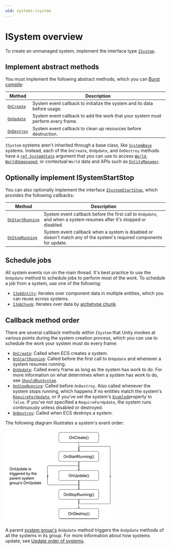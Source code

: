 ```yaml
---
uid: systems-isystem
---
```


# ISystem overview

To create an unmanaged system, implement the interface type [`ISystem`](xref:Unity.Entities.ISystem).

## Implement abstract methods

You must implement the following abstract methods, which you can [Burst compile](https://docs.unity3d.com/Packages/com.unity.burst@latest):

|**Method**|**Description**|
|---|---|
|[`OnCreate`](xref:Unity.Entities.ISystem.OnCreate*)|System event callback to initialize the system and its data before usage.|
|[`OnUpdate`](xref:Unity.Entities.ISystem.OnUpdate*)|System event callback to add the work that your system must perform every frame.|
|[`OnDestroy`](xref:Unity.Entities.ISystem.OnDestroy*)|System event callback to clean up resources before destruction.|

`ISystem` systems aren't inherited through a base class, like [`SystemBase`](systems-systembase.md) systems. Instead, each of the `OnCreate`, `OnUpdate`, and `OnDestroy` methods have a [`ref SystemState`](xref:Unity.Entities.SystemState) argument that you can use to access [`World`](xref:Unity.Entities.World), [`WorldUnmanaged`](xref:Unity.Entities.WorldUnmanaged), or contextual `World` data and APIs such as [`EntityManager`](xref:Unity.Entities.EntityManager).

## Optionally implement ISystemStartStop

You can also optionally implement the interface [`ISystemStartStop`](xref:Unity.Entities.ISystemStartStop), which provides the following callbacks:

|**Method**|**Description**|
|---|---|
|[`OnStartRunning`](xref:Unity.Entities.ISystemStartStop.OnStartRunning*)|System event callback before the first call to `OnUpdate`, and when a system resumes after it's stopped or disabled.|
|[`OnStopRunning`](xref:Unity.Entities.ISystemStartStop.OnStopRunning*)|System event callback when a system is disabled or doesn't match any of the system's required components for update.|

## Schedule jobs

All system events run on the main thread. It's best practice to use the `OnUpdate` method to schedule jobs to perform most of the work. To schedule a job from a system, use one of the following:

* [`IJobEntity`](iterating-data-ijobentity.md): Iterates over component data in multiple entities, which you can reuse across systems.
* [`IJobChunk`](xref:Unity.Entities.IJobChunk): Iterates over data by [archetype chunk](concepts-archetypes.md#archetype-chunks).

## Callback method order

There are several callback methods within `ISystem` that Unity invokes at various points during the system creation process, which you can use to schedule the work your system must do every frame:

* [`OnCreate`](xref:Unity.Entities.ISystem.OnCreate*): Called when ECS creates a system.
* [`OnStartRunning`](xref:Unity.Entities.ISystemStartStop.OnStartRunning*): Called before the first call to `OnUpdate` and whenever a system resumes running.
* [`OnUpdate`](xref:Unity.Entities.ISystem.OnUpdate*): Called every frame as long as the system has work to do. For more information on what determines when a system has work to do, see [`ShouldRunSystem`](xref:Unity.Entities.SystemState.ShouldRunSystem).
* [`OnStopRunning`](xref:Unity.Entities.ISystemStartStop.OnStopRunning*): Called before `OnDestroy`. Also called whenever the system stops running, which happens if no entities match the system's [`RequireForUpdate`](xref:Unity.Entities.SystemState.RequireForUpdate*), or if you've set the system's [`Enabled`](xref:Unity.Entities.SystemState.Enabled)property to `false`. If you've not specified a  `RequireForUpdate`, the system runs continuously unless disabled or destroyed.
* [`OnDestroy`](xref:Unity.Entities.ISystem.OnDestroy*): Called when ECS destroys a system.

The following diagram illustrates a system's event order:

![](images/SystemEventOrder.png)

A parent [system group's](systems-update-order.md) `OnUpdate` method triggers the `OnUpdate` methods of all the systems in its group. For more information about how systems update, see [Update order of systems](systems-update-order.md#update-order-of-systems). 
